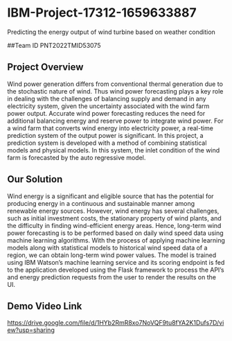 # IBM-Project-17312-1659633887
Predicting the energy output of wind turbine based on weather condition

##Team ID
PNT2022TMID53075

## Project Overview
Wind power generation differs from conventional thermal generation due to the stochastic nature of wind. Thus wind power forecasting plays a key role in dealing with the challenges of balancing supply and demand in any electricity system, given the uncertainty associated with the wind farm power output. Accurate wind power forecasting reduces the need for additional balancing energy and reserve power to integrate wind power. For a wind farm that converts wind energy into electricity power, a real-time prediction system of the output power is significant. In this project, a prediction system is developed with a method of combining statistical models and physical models. In this system, the inlet condition of the wind farm is forecasted by the auto regressive model.

## Our Solution
Wind energy is a significant and eligible source that has the potential for producing energy in a continuous and sustainable manner among renewable energy sources. However, wind energy has several challenges, such as initial investment costs, the stationary property of wind plants, and the difficulty in finding wind-efficient energy areas. Hence, long-term wind power forecasting is to be performed based on daily wind speed data using machine learning algorithms. With the process of applying machine learning models along with statistical models to historical wind speed data of a region, we can obtain long-term wind power values. The model is trained using IBM Watson’s machine learning service and its scoring endpoint is fed to the application developed using the Flask framework to process the API’s and energy prediction requests from the user to render the results on the UI. 

## Demo Video Link
https://drive.google.com/file/d/1HYb2RmR8xo7NoVQF9tu8fYA2K1Dufs7D/view?usp=sharing
